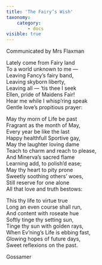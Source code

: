 ```yaml
---
title: 'The Fairy’s Wish'
taxonomy:
    category:
        - docs
visible: true
---
```


<div class="author">Communicated by Mrs Flaxman</div>

Lately come from Fairy land  
To a world unknown to me —  
Leaving Fancy’s fairy band,  
Leaving skyborn liberty,  
Leaving all — ‘tis thee I seek  
Ellen, pride of Maidens Fair!  
Hear me while I whisp’ring speak  
Gentle love’s propitious prayer:  
  
May thy morn of Life be past  
Fragrant as the month of May,  
Every year be like the last  
Happy healthfull Sportive gay,  
May the laughter loving dame  
Teach to charm and reach to please,  
And Minerva’s sacred flame  
Learning add, to polish’d ease;  
May thy heart to pity prone  
Sweetly soothing others’ woes,  
Still reserve for one alone  
All that love and truth bestows:  
  
This thy life to virtue true  
Long an even course shall run,  
And content with roseate hue  
Softly tinge thy setting sun,  
Tinge thy sun with golden rays,  
When Ev’ning’s Life is ebbing fast,  
Glowing hopes of future days,  
Sweet reflexions on the past.  
  
Gossamer